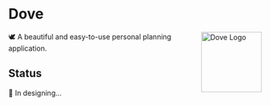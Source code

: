 # Dove

 <img src="https://pic.stackoverflow.wiki/uploadImages/222/66/151/135/2021/08/16/11/13/4e17f6dd-d31c-484e-beb7-0276238cb8fc.svg" width="120" align="right" alt="Dove Logo"  />

🕊 A beautiful and easy-to-use personal planning application.

## Status

🤔 In designing...
